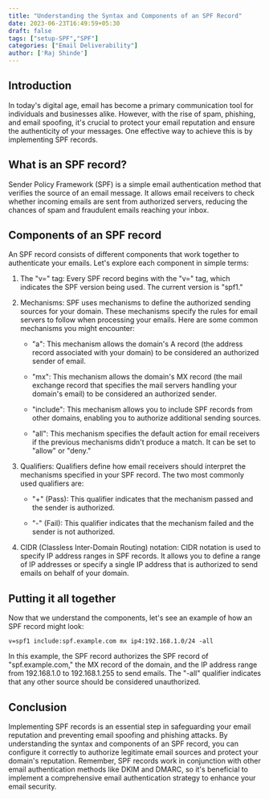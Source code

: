 ```yaml
---
title: "Understanding the Syntax and Components of an SPF Record"
date: 2023-06-23T16:49:59+05:30
draft: false
tags: ["setup-SPF","SPF"]
categories: ["Email Deliverability"]
author: ['Raj Shinde']
---
```


## Introduction
In today's digital age, email has become a primary communication tool for individuals and businesses alike. However, with the rise of spam, phishing, and email spoofing, it's crucial to protect your email reputation and ensure the authenticity of your messages. One effective way to achieve this is by implementing SPF records.

## What is an SPF record?
Sender Policy Framework (SPF) is a simple email authentication method that verifies the source of an email message. It allows email receivers to check whether incoming emails are sent from authorized servers, reducing the chances of spam and fraudulent emails reaching your inbox.

## Components of an SPF record
An SPF record consists of different components that work together to authenticate your emails. Let's explore each component in simple terms:

1. The "v=" tag:
Every SPF record begins with the "v=" tag, which indicates the SPF version being used. The current version is "spf1."

2. Mechanisms:
SPF uses mechanisms to define the authorized sending sources for your domain. These mechanisms specify the rules for email servers to follow when processing your emails. Here are some common mechanisms you might encounter:

   - "a": This mechanism allows the domain's A record (the address record associated with your domain) to be considered an authorized sender of email.

   - "mx": This mechanism allows the domain's MX record (the mail exchange record that specifies the mail servers handling your domain's email) to be considered an authorized sender.

   - "include": This mechanism allows you to include SPF records from other domains, enabling you to authorize additional sending sources.

   - "all": This mechanism specifies the default action for email receivers if the previous mechanisms didn't produce a match. It can be set to "allow" or "deny."

3. Qualifiers:
Qualifiers define how email receivers should interpret the mechanisms specified in your SPF record. The two most commonly used qualifiers are:

   - "+" (Pass): This qualifier indicates that the mechanism passed and the sender is authorized.

   - "-" (Fail): This qualifier indicates that the mechanism failed and the sender is not authorized.

4. CIDR (Classless Inter-Domain Routing) notation:
CIDR notation is used to specify IP address ranges in SPF records. It allows you to define a range of IP addresses or specify a single IP address that is authorized to send emails on behalf of your domain.

## Putting it all together
Now that we understand the components, let's see an example of how an SPF record might look:

`v=spf1 include:spf.example.com mx ip4:192.168.1.0/24 -all`

In this example, the SPF record authorizes the SPF record of "spf.example.com," the MX record of the domain, and the IP address range from 192.168.1.0 to 192.168.1.255 to send emails. The "-all" qualifier indicates that any other source should be considered unauthorized.

## Conclusion
Implementing SPF records is an essential step in safeguarding your email reputation and preventing email spoofing and phishing attacks. By understanding the syntax and components of an SPF record, you can configure it correctly to authorize legitimate email sources and protect your domain's reputation. Remember, SPF records work in conjunction with other email authentication methods like DKIM and DMARC, so it's beneficial to implement a comprehensive email authentication strategy to enhance your email security.